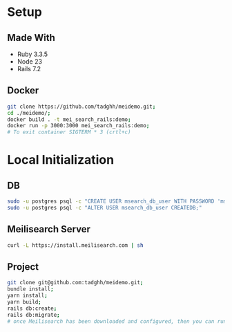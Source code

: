 # Setup
## Made With
- Ruby 3.3.5
- Node 23
- Rails 7.2

## Docker
```sh
git clone https://github.com/tadghh/meidemo.git;
cd ./meidemo/;
docker build . -t mei_search_rails:demo;
docker run -p 3000:3000 mei_search_rails:demo;
# To exit container SIGTERM * 3 (crtl+c)
```

# Local Initialization

## DB
```sh
sudo -u postgres psql -c "CREATE USER msearch_db_user WITH PASSWORD 'msearch_password';"
sudo -u postgres psql -c "ALTER USER msearch_db_user CREATEDB;"
```

## Meilisearch Server
```sh
curl -L https://install.meilisearch.com | sh
```

## Project
```sh
git clone git@github.com:tadghh/meidemo.git;
bundle install;
yarn install;
yarn build;
rails db:create;
rails db:migrate;
# once Meilisearch has been downloaded and configured, then you can run the seed file (rails db:seed)
```